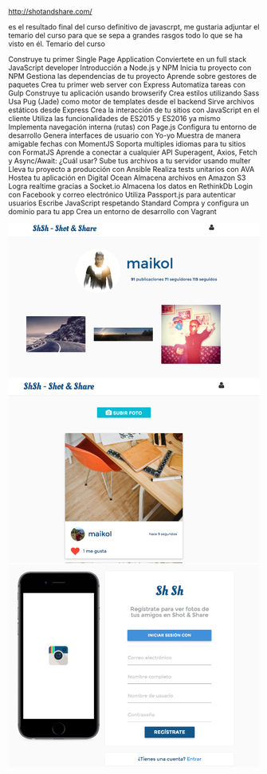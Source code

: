 http://shotandshare.com/

es el resultado final del curso definitivo de javascrpt, me gustaria adjuntar el temario del curso para que se sepa a grandes rasgos todo lo que se ha visto en él.
Temario del curso

Construye tu primer Single Page Application
Conviertete en un full stack JavaScript developer
Introducción a Node.js y NPM
Inicia tu proyecto con NPM
Gestiona las dependencias de tu proyecto
Aprende sobre gestores de paquetes
Crea tu primer web server con Express
Automatiza tareas con Gulp
Construye tu aplicación usando browserify
Crea estilos utilizando Sass
Usa Pug (Jade) como motor de templates desde el backend
Sirve archivos estáticos desde Express
Crea la interacción de tu sitios con JavaScript en el cliente
Utiliza las funcionalidades de ES2015 y ES2016 ya mismo
Implementa navegación interna (rutas) con Page.js
Configura tu entorno de desarrollo
Genera interfaces de usuario con Yo-yo
Muestra de manera amigable fechas con MomentJS
Soporta multiples idiomas para tu sitios con FormatJS
Aprende a conectar a cualquier API
Superagent, Axios, Fetch y Async/Await: ¿Cuál usar?
Sube tus archivos a tu servidor usando multer
Lleva tu proyecto a producción con Ansible
Realiza tests unitarios con AVA
Hostea tu aplicación en Digital Ocean
Almacena archivos en Amazon S3
Logra realtime gracias a Socket.io
Almacena los datos en RethinkDb
Login con Facebook y correo electrónico
Utiliza Passport.js para autenticar usuarios
Escribe JavaScript respetando Standard
Compra y configura un dominio para tu app
Crea un entorno de desarrollo con Vagrant

![alt text](https://github.com/miuel/shot-share/blob/master/profile.png)
![alt text](https://github.com/miuel/shot-share/blob/master/wall.png)
![alt text](https://github.com/miuel/shot-share/blob/master/signup.png)
